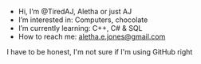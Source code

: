 - Hi, I’m @TiredAJ, Aletha or just AJ
- I’m interested in: Computers, chocolate
- I’m currently learning: C++, C# & SQL
- How to reach me: aletha.e.jones@gmail.com

I have to be honest, I'm not sure if I'm using GitHub right
